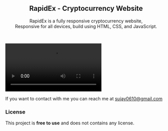 <div align="center">

  <br />
  <br />

  <h2 align="center">RapidEx - Cryptocurrency Website</h2>

  RapidEx is a fully responsive cryptocurrency website, <br />Responsive for all devices, build using HTML, CSS, and JavaScript.

 

</div>

<br />


![Watch the video](docs/av_summary.mp4)

If you want to contact with me you can reach me at sujay0610@gmail.com

### License

This project is **free to use** and does not contains any license.
